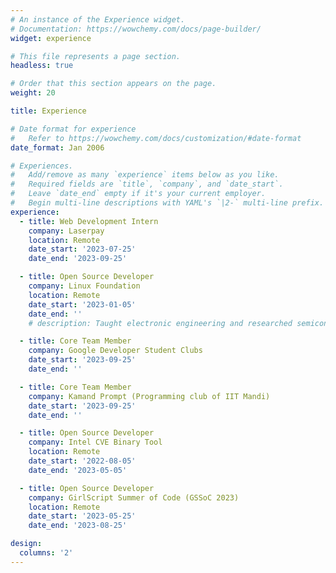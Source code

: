 ```yaml
---
# An instance of the Experience widget.
# Documentation: https://wowchemy.com/docs/page-builder/
widget: experience

# This file represents a page section.
headless: true

# Order that this section appears on the page.
weight: 20

title: Experience

# Date format for experience
#   Refer to https://wowchemy.com/docs/customization/#date-format
date_format: Jan 2006

# Experiences.
#   Add/remove as many `experience` items below as you like.
#   Required fields are `title`, `company`, and `date_start`.
#   Leave `date_end` empty if it's your current employer.
#   Begin multi-line descriptions with YAML's `|2-` multi-line prefix.
experience:
  - title: Web Development Intern
    company: Laserpay
    location: Remote
    date_start: '2023-07-25'
    date_end: '2023-09-25'

  - title: Open Source Developer
    company: Linux Foundation
    location: Remote
    date_start: '2023-01-05'
    date_end: ''
    # description: Taught electronic engineering and researched semiconductor physics.

  - title: Core Team Member
    company: Google Developer Student Clubs
    date_start: '2023-09-25'
    date_end: ''

  - title: Core Team Member
    company: Kamand Prompt (Programming club of IIT Mandi)
    date_start: '2023-09-25'
    date_end: ''

  - title: Open Source Developer
    company: Intel CVE Binary Tool
    location: Remote
    date_start: '2022-08-05'
    date_end: '2023-05-05'

  - title: Open Source Developer
    company: GirlScript Summer of Code (GSSoC 2023)
    location: Remote
    date_start: '2023-05-25'
    date_end: '2023-08-25'

design:
  columns: '2'
---
```

